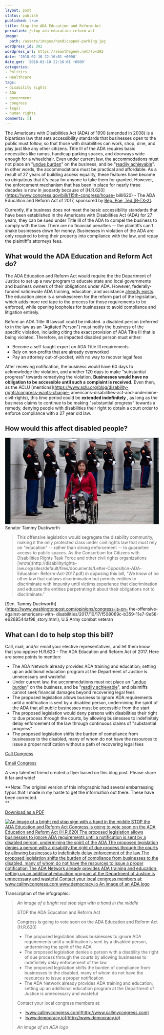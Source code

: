 ```yaml
---
layout: post
status: publish
published: true
title: Stop the ADA Education and Reform Act
permalink: /stop-ada-education-reform-act
image:
  path: /assets/images/handicapped-parking.jpg
wordpress_id: 392
wordpress_url: https://seanthegeek.net/?p=392
date: '2018-02-10 22:16:01 +0000'
date_gmt: '2018-02-10 22:16:01 +0000'
categories:
- Politics
- Healthcare
tags:
- disability rights
- ADA
- government
- congress
- legal
- human rights
comments: []
---
```

The Americans with Disabilities Act (ADA) of 1990 (amended in 2008) is a
bipartisan law that sets accessibility standards that businesses open to the
public must follow, so that those with disabilities can work, shop, dine, and
play just like any other citizens. Title III of the ADA requires basic
necessities like ramps, handicap parking spaces, and doorways wide enough for
a wheelchair. Even under current law, the accommodations must not place an
"[undue burden](https://www.ada.gov/pubs/adastatute08.htm#12181)" on the
business, and be "[readily
achievable](https://www.ada.gov/pubs/adastatute08.htm#12181)". In other words,
the accommodations must be practical and affordable. As a result of 27 years
of building access equality, these features have become so ubiquitous that
it's easy for anyone to take them for granted. However, the enforcement
mechanism that has been in place for nearly three decades is now in jeopardy
because of [H.R.620](https://www.congress.gov/bill/115th-congress/house-
bill/620) \- The ADA Education and Reform Act of 2017, sponsored by [Rep. Poe,
Ted [R-TX-2]](https://www.congress.gov/member/ted-poe/P000592).

Currently, if a business does not meet the basic accessibility standards that
have been established in the Americans with Disabilities Act (ADA) for 27
years, they can be sued under Title III of the ADA to compel the business to
comply with the law. There are no financial penalties -- the plaintiffs can't
shake businesses down for money. Businesses in violation of the ADA are only
required to bring their property into compliance with the law, and repay the
plaintiff's attorneys fees.

## What would the ADA Education and Reform Act do?

The ADA Education and Reform Act would require the the Department of Justice
to set up a new program to educate state and local governments and business
owners of their obligations under ADA. However, federally-funded nationwide
ADA training, education, and assistance [already exists](https://adata.org/).
The education piece is a smokescreen for the reform part of the legislation,
which adds more red tape to the process for those requirements to be enforced,
while opening loopholes for businesses to avoid compliance and litigation
entirely.

Before an ADA Title III lawsuit could be initiated. a disabled person
(referred to in the law as an "Agitated Person") must notify the business of
the specific violation, including citing the exact provision of ADA Title III
that is being violated. Therefore, an impacted disabled person must either:

* Become a self-taught expert on ADA Title III requirements
* Rely on non-profits that are already overworked
* Pay an attorney out-of-pocket, with no way to recover legal fees

After receiving notification, the business would have 60 days to acknowledge
the violation, and another 120 days to make "substantial progress" towards
remedying the violation. **Businesses would have no obligation to be
accessible until such a complaint is received.** Even then, as the ACLU
[mentions](https://www.aclu.org/blog/disability-rights/congress-wants-change-
americans-disabilities-act-and-undermine-civil-rights), this time period could
be **extended indefinitely** , as long as the business claims to continue to
be making "substantial progress" towards a remedy, denying people with
disabilities their right to obtain a court order to enforce compliance with a
27 year old law.

## How would this affect disabled people?

[![Image of Senator Tammy Duckworth](/assets/images/tammy-duckworth.jpg)  
](/assets/images/tammy-duckworth-.jpg) Senator Tammy Duckworth

> This offensive legislation would segregate the disability community, making
> it the only protected class under civil rights law that must rely on
> "education" -- rather than strong enforcement -- to guarantee access to
> public spaces. As the Consortium for Citizens with Disabilities Rights Task
> Force and other civil rights organizations [wrote](http://disabilityrights-
> law.org/sites/default/files/documents/Letter-Opposition-ADA-Education-
> Reform-Act-2017.pdf) in opposing this bill, "We know of no other law that
> outlaws discrimination but permits entities to discriminate with impunity
> until victims experience that discrimination and educate the entities
> perpetrating it about their obligations not to discriminate."

[Sen. Tammy Duckworth](https://www.washingtonpost.com/opinions/congress-is-on-
the-offensive-against-americans-with-
disabilities/2017/10/17/f508069c-b359-11e7-9e58-e6288544af98_story.html), U.S
Army combat veteran

## What can I do to help stop this bill?

Call, mail, and/or email your elective representatives, and let them know that
you oppose H.R.620 - The ADA Education and Reform Act of 2017. Here are some
points to mention:

* The ADA Network already provides ADA training and education; setting up an additional education program at the Department of Justice is unnecessary and wasteful
* Under current law, the accommodations must not place an "[undue burden](https://www.ada.gov/pubs/adastatute08.htm#12181)" on the business, and be "[readily achievable](https://www.ada.gov/pubs/adastatute08.htm#12181)", and plaintiffs cannot seek financial damages beyond recovering legal fees
* The proposed legislation allows business to ignore ADA requirements until a notification is sent by a disabled person, undermining the spirit of the ADA that all public businesses must be accessible from the start
* The proposed legislation would deny persons with disabilities their right to due process through the courts, by allowing businesses to indefinitely delay enforcement of the law through continuous claims of "substantial progress"
* The proposed legislation shifts the burden of compliance from businesses to the disabled, many of whom do not have the resources to issue a proper notification without a path of recovering legal fees

[Call Congress](https://www.callmycongress.com/)

[Email Congress](https://democracy.io/)

A very talented friend created a flyer based on this blog post. Please share
it far and wide!

**Note: The original version of this infographic had several embarrassing
typos that I made in my haste to get the information out there. These have
been corrected.  
**

[Download as a PDF](/assets/images/H.R.-620-flyer.pdf)

[![An image of a bright red stop sign with a hand in the middle STOP the ADA
Education and Reform Act Congress is going to vote soon on the ADA Education
and Reform Act \(H.R.620\) The proposed legislation allows businesses to
ignore ADA requirements until a notification is sent by a disabled person,
undermining the spirit of the ADA The proposed legislation denies a person
with a disability the right of due process through the courts by allowing
businesses to indefinitely delay enforcement of the law The proposed
legislation shifts the burden of compliance from businesses to the disabled,
many of whom do not have the resources to issue a proper notification The ADA
Network already provides ADA training and education; setting up an additional
education program at the Department of Justice is unnecessary and wasteful
Contact your local congress members at: www.callmycongress.com
www.democracy.io An image of an ADA
logo](/assets/images/H.R.-620-Flyer.png)](/assets/docs/H.R.-620-Flyer.png)

Transcription of the infographic:

> _An image of a bright red stop sign with a hand in the middle_
>
> STOP the ADA Education and Reform Act
>
> Congress is going to vote soon on the ADA Education and Reform Act (H.R.620)
>
> * The proposed legislation allows businesses to ignore ADA requirements
> until a notification is sent by a disabled person, undermining the spirit of
> the ADA
> * The proposed legislation denies a person with a disability the right of
> due process through the courts by allowing businesses to indefinitely delay
> enforcement of the law
> * The proposed legislation shifts the burden of compliance from businesses
> to the disabled, many of whom do not have the resources to issue a proper
> notification
> * The ADA Network already provides ADA training and education; setting up
> an additional education program at the Department of Justice is unnecessary
> and wasteful
>
>
>
> Contact your local congress members at:
>
> * [www.callmycongress.com](http://www.callmycongress.com)
> * [www.democracy.io](http://www.democracy.io)
>
>
>
> _An image of an ADA logo_
